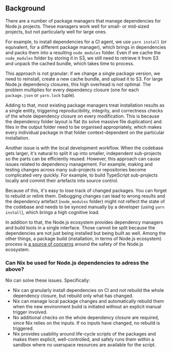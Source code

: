 ## Background

There are a number of package managers that manage dependencies for Node.js projects. These managers work well for small- or mid-sized projects, but not particularly well for large ones.

For example, to install dependencies for a CI agent, we use `yarn install` (or equivalent, for a different package manager), which brings in dependencies and packs them into a resulting `node_modules` folder. Even if we cache the `node_modules` folder by storing it in S3, we still need to retrieve it from S3 and unpack the cached bundle, which takes time to process.

This approach is not granular: if we change a single package version, we need to reinstall, create a new cache bundle, and upload it to S3. For large Node.js dependency closures, this high overhead is not optimal. The problem multiplies for every dependency closure (one for each `package.json` or `yarn.lock` tuple).

Adding to that, most existing package managers treat installation results as a single entity, triggering reproducibility, integrity, and correctness checks of the whole dependency closure on every modification. This is because the dependency folder layout is flat (to solve massive file duplication) and files in the output folder need to be organised appropriately, which makes every individual package in that folder context-dependent on the particular installation.

Another issue is with the local development workflow. When the codebase gets larger, it's natural to split it up into smaller, independent sub-projects so the parts can be efficiently reused. However, this approach can cause issues related to dependency management. For example, making and testing changes across many sub-projects or repositories become complicated very quickly. For example, to build TypeScript sub-projects locally and commit their artefacts into source control.

Because of this, it's easy to lose track of changed packages. You can forget to rebuild or relink them. Debugging changes can lead to wrong results and the dependency artefact (`node_modules` folder) might not reflect the state of the codebase and needs to be synced manually by a developer (using `yarn install`), which brings a high cognitive load.

In addition to that, the Node.js ecosystem provides dependency managers and build tools in a single interface. Those cannot be split because the dependencies are not just being installed but being built as well. Among the other things, a package build (installation, in terms of Node.js ecosystem) process is [a source of concerns](https://eslint.org/blog/2018/07/postmortem-for-malicious-package-publishes) around the safety of the Node.js ecosystem.

### Can Nix be used for Node.js dependencies to adress the above?

Nix can solve these issues. Specifically:

- Nix can granularly install dependencies on CI and not rebuild the whole dependency closure, but rebuild only what has changed. 
- Nix can manage local package changes and automatically rebuild them when the new environment build is initiated without an explicit manual trigger involved. 
- No additional checks on the whole dependency closure are required, since Nix relies on the inputs. If no inputs have changed, no rebuild is triggered. 
- Nix provides usability around life-cycle scripts of the packages and makes them explicit, well-controlled, and safely runs them within a sandbox where no userspace resources are available for the script.
